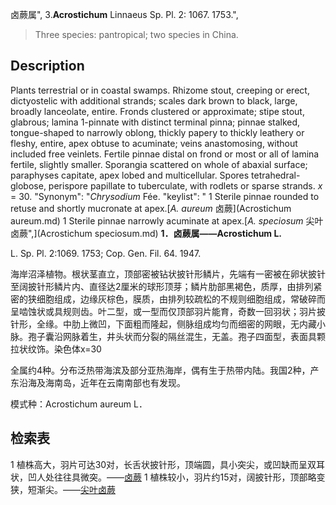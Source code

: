 卤蕨属",
3.**Acrostichum** Linnaeus Sp. Pl. 2: 1067. 1753.",

> Three species: pantropical; two species in China.

## Description
Plants terrestrial or in coastal swamps. Rhizome stout, creeping or erect, dictyostelic with additional strands; scales dark brown to black, large, broadly lanceolate, entire. Fronds clustered or approximate; stipe stout, glabrous; lamina 1-pinnate with distinct terminal pinna; pinnae stalked, tongue-shaped to narrowly oblong, thickly papery to thickly leathery or fleshy, entire, apex obtuse to acuminate; veins anastomosing, without included free veinlets. Fertile pinnae distal on frond or most or all of lamina fertile, slightly smaller. Sporangia scattered on whole of abaxial surface; paraphyses capitate, apex lobed and multicellular. Spores tetrahedral-globose, perispore papillate to tuberculate, with rodlets or sparse strands. *x* = 30.
  "Synonym": "*Chrysodium* Fée.
  "keylist": "
1 Sterile pinnae rounded to retuse and shortly mucronate at apex.[*A. aureum* 卤蕨](Acrostichum aureum.md)
1 Sterile pinnae narrowly acuminate at apex.[*A. speciosum* 尖叶卤蕨",](Acrostichum speciosum.md)
**1．卤蕨属——Acrostichum L.**

L. Sp. Pl. 2:1069. 1753; Cop. Gen. Fil. 64. 1947.

海岸沼泽植物。根状茎直立，顶部密被钻状披针形鳞片，先端有一密被在卵状披针至阔披针形鳞片内、直径达2厘米的球形顶芽；鳞片肋部黑褐色，质厚，由排列紧密的狭细胞组成，边缘灰棕色，膜质，由排列较疏松的不规则细胞组成，常破碎而呈啮蚀状或具规则齿。叶二型，或一型而仅顶部羽片能育，奇数一回羽状；羽片披针形，全缘。中肋上微凹，下面粗而隆起，侧脉组成均匀而细密的网眼，无内藏小脉。孢子囊沿网脉着生，井头状而分裂的隔丝混生，无盖。孢子四面型，表面具颗拉状纹饰。染色体x=30

全属约4种。分布泛热带海滨及部分亚热海岸，偶有生于热带内陆。我国2种，产东沿海及海南岛，近年在云南南部也有发现。

模式种：Acrostichum aureum L．

## 检索表

1 植株高大，羽片可达30对，长舌状披针形，顶端圆，具小突尖，或凹缺而呈双耳状，凹人处往往具微突。——[卤蕨](Acrostichum%20aureum.md)
1 植株较小，羽片约15对，阔披针形，顶部略变狭，短渐尖。——[尖叶卤蕨](Acrostichum%20speciosum.md)
